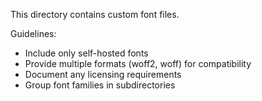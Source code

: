 This directory contains custom font files.

Guidelines:
- Include only self-hosted fonts
- Provide multiple formats (woff2, woff) for compatibility
- Document any licensing requirements
- Group font families in subdirectories